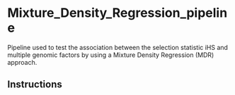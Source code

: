 # Mixture_Density_Regression_pipeline

Pipeline used to test the association between the selection statistic iHS and multiple genomic factors by using a Mixture Density Regression (MDR) approach.

## Instructions


